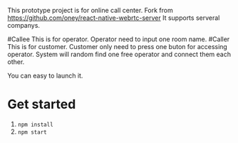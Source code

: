 <pr>This prototype project is for online call center.</pr>
<pr>Fork from https://github.com/oney/react-native-webrtc-server</pr>
<pr>It supports serveral companys.</pr>


<pr>#Callee</pr>
<pr>This is for operator. Operator need to input one room name.</pr>
<pr>#Caller</pr>
<pr>This is for customer. Customer only need to press one buton for accessing operator.</pr>
<pr>System will random find one free operator and connect them each other.</pr>


<pr>You can easy to launch it.</pr>
# Get started

1. `npm install`
2. `npm start`
